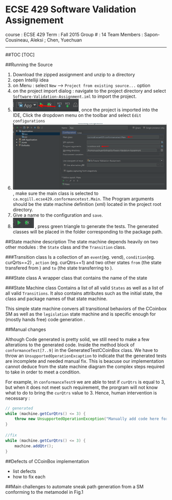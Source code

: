 ECSE 429 Software Validation Assignement
====

course : ECSE 429 
Term : Fall 2015
Group # : 14
Team Members : Sapon-Cousineau, Aleksi ; Chen, Yuechuan

-----
##TOC
[TOC]

##Running the Source
1. Download the zipped assignment and unzip to a directory 
2. open Intelliji idea 
3. on Menu : select `New` --> `Project from existing source...` option
4. on the project import dialog : navigate to the project directory and select `Software-Validation-Assignment.iml` to import the project.
5. ![Alt text](./Selection_040.png), once the project is imported into the IDE, Click the dropdown menu on the toolbar and select `Edit configurations`
6. ![Alt text](./Selection_039.png), make sure the main class is selected to `ca.mcgill.ecse429.conformancetest.Main`. The Program arguments should be the state machine definition (xml) located in the project root directory.
7. Give a name to the configuration and `save`.
8.  ![Alt text](./Selection_041.png) , press green triangle to generate the tests. The generated classes will be placed in the folder corresponding to the package path. 

##State machine description 
The state machine depends heavily on two other modules : the `State` class and the `Transition` class. 

###Transition class
Is a collection of an `event`(eg. vend), `condition`(eg. curQrts==2) , `action` (eg. curQtrs+=1) and two other states `from` (the state transfered from ) and `to` (the state transferring to ).

###State class
A wrapper class that contains the name of the state

###State Machine class
Contains a list of all valid `States` as well as a list of all valid `Transitions`. It also contains attributes such as the initial state, the class and package names of that state machine.

This simple state machine convers all transitional behaviors of the CCoinbox SM as well as the `legislation` state machine and is specific enough for (mostly hands free) code generation . 

##Manual changes

Although Code generated is pretty solid, we still need to make a few alterations to the generated code. 
Inside the method block of `conformanceTest[7..9]` in the GeneratedTestCCoinBox class. We have to throw an `UnsupportedOperationExcaption` to indicate that the generated tests are incomplete and needed manual fix. This is beacuse our implementation cannot deduce from the state machine diagram the complex steps required to take in order to meet a condition. 

For example, in `conformanceTest9` we are able to test if  `curQtrs` is equal to 3, but when it does not meet such requirement, the prorgram will not know what to do to bring the `curQtrs` value to 3. Hence, human intervention is necessary :

```java
// generated
while (machine.getCurQtrs() <= 3) {
    throw new UnsupportedOperationException("Manually add code here for reaching condition: curQtrs > 3");
}

//fix 
while (machine.getCurQtrs() <= 3) {
    machine.addQtr();
}
```


##Defects of CCoinBox implementation 
- list defects 
- how to fix each 

##Main challenges to automate sneak path generation from a SM conforming to the metamodel in Fig.1

